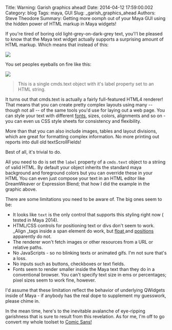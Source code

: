 Title: Warning: Garish graphics ahead!
Date: 2014-04-12 17:59:00.002
Category: blog
Tags: maya, GUI
Slug: _garish_graphics_ahead
Authors: Steve Theodore
Summary: Getting more oomph out of your Maya GUI using the hidden power of HTML markup in Maya widgets!

If you're tired of boring old light-grey-on-dark-grey text, you'l'l be pleased to know that the Maya text widget actually supports a surprising amount of HTML markup. Which means that instead of this:  

[![](http://2.bp.blogspot.com/-9X5_YoY6aCo/U0nRf9WRIXI/AAAAAAABICg/l_tl1f_kKd4/s1600/boring.png)](http://2.bp.blogspot.com/-9X5_YoY6aCo/U0nRf9WRIXI/AAAAAAABICg/l_tl1f_kKd4/s1600/boring.png)

  
You set peoples eyeballs on fire like this:  
  
[![](http://2.bp.blogspot.com/-Eb4ElNfethw/U0nQ3Ses5aI/AAAAAAABICY/THb9sHzqWZ0/s1600/maya+gui+text.png)](http://2.bp.blogspot.com/-Eb4ElNfethw/U0nQ3Ses5aI/AAAAAAABICY/THb9sHzqWZ0/s1600/maya+gui+text.png)  
>This is a single cmds.text object  with it's  label property set to an HTML string.     
  
It turns out that cmds.text is actually a fairly full-featured HTML4 renderer! That means that you can create pretty complex layouts using many -- though not all -- of the same tools you'd use for laying out a web page.  You can style your text with different [fonts](http://www.w3schools.com/css/css_font.asp), sizes, colors, alignments and so on - you can even us CSS style sheets for consistency and flexibility.  
  
More than that you can also include images, tables and layout divisions, which are great for formatting complex information.  No more printing out reports into dull old textScrollFields!  
  
Best of all, it's trivial to do.  
  
All you need to do is set the `label` property of a `cmds.text` object to a striing of valid HTML. By default your object inherits the standard maya background and foreground colors but you can override these in your HTML  You can even just compose your text in an HTML editor like DreamWeaver or Expression Blend; that how I did the example in the graphic above.  
  
There are some limitations you need to be aware of.  The big ones seem to be:  


  * It looks like `text` is the only control that supports this styling right now ( tested in Maya 2014).
  * HTML/CSS controls for positioning text or divs don't seem to work. _Align _tags inside a span element do work, but [float ](http://www.w3schools.com/cssref/pr_class_float.asp)and [positions](http://www.w3schools.com/css/css_positioning.asp) apparently do not.
  * The renderer won't fetch images or other resources from a URL or relative paths.
  * No JavaScripts - so no blinking texts or animated gifs.  I'm not sure that's a loss.
  * No inputs such as buttons, checkboxes or text fields.
  * Fonts seem to render smaller inside the Maya text than they do in a conventional browser. You can't specify text size in ems or percentages; pixel sizes seem to work fine, however.

I'd assume that these limitation reflect the behavior of underlying QWidgets inside of Maya - if anybody has the real dope to supplement my guesswork, please chime in.   
  

In the mean time, here's to the inevitable avalanche of eye-ripping garishness that is sure to result from this revelation. As for me, I'm off to go convert my whole toolset to [Comic Sans!](http://bancomicsans.com/main/) 

  

  

  

